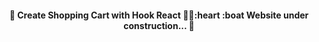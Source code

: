 <h4 align="center"> 
	🚧 Create Shopping Cart with Hook React 🧡⛵:heart :boat Website under construction... 🚧
</h4>